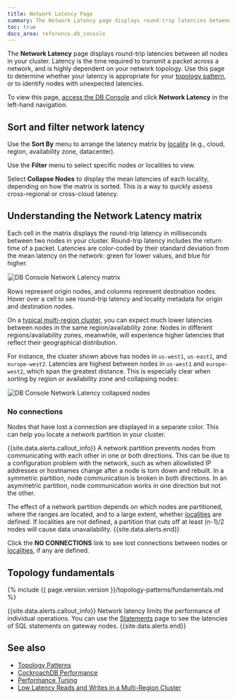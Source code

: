 ```yaml
---
title: Network Latency Page
summary: The Network Latency page displays round-trip latencies between all nodes in your cluster.
toc: true
docs_area: reference.db_console
---
```


The **Network Latency** page displays round-trip latencies between all nodes in your cluster. Latency is the time required to transmit a packet across a network, and is highly dependent on your network topology. Use this page to determine whether your latency is appropriate for your [topology pattern](topology-patterns.html), or to identify nodes with unexpected latencies.

To view this page, [access the DB Console](ui-overview.html#db-console-access) and click **Network Latency** in the left-hand navigation.

## Sort and filter network latency

Use the **Sort By** menu to arrange the latency matrix by [locality](cockroach-start.html#locality) (e.g., cloud, region, availability zone, datacenter).

Use the **Filter** menu to select specific nodes or localities to view.

Select **Collapse Nodes** to display the mean latencies of each locality, depending on how the matrix is sorted. This is a way to quickly assess cross-regional or cross-cloud latency.

## Understanding the Network Latency matrix

Each cell in the matrix displays the round-trip latency in milliseconds between two nodes in your cluster. Round-trip latency includes the return time of a packet. Latencies are color-coded by their standard deviation from the mean latency on the network: green for lower values, and blue for higher.

<img src="{{ 'images/v21.2/ui_network_latency_matrix.png' | relative_url }}" alt="DB Console Network Latency matrix" style="border:1px solid #eee;max-width:100%" />

Rows represent origin nodes, and columns represent destination nodes. Hover over a cell to see round-trip latency and locality metadata for origin and destination nodes.

On a [typical multi-region cluster](demo-low-latency-multi-region-deployment.html), you can expect much lower latencies between nodes in the same region/availability zone. Nodes in different regions/availability zones, meanwhile, will experience higher latencies that reflect their geographical distribution.

For instance, the cluster shown above has nodes in `us-west1`, `us-east1`, and `europe-west2`. Latencies are highest between nodes in `us-west1` and `europe-west2`, which span the greatest distance. This is especially clear when sorting by region or availability zone and collapsing nodes:

<img src="{{ 'images/v21.2/ui_network_latency_collapsed_nodes.png' | relative_url }}" alt="DB Console Network Latency collapsed nodes" style="border:1px solid #eee;max-width:100%" />

### No connections

Nodes that have lost a connection are displayed in a separate color. This can help you locate a network partition in your cluster.

{{site.data.alerts.callout_info}}
A network partition prevents nodes from communicating with each other in one or both directions. This can be due to a configuration problem with the network, such as when allowlisted IP addresses or hostnames change after a node is torn down and rebuilt. In a symmetric partition, node communication is broken in both directions. In an asymmetric partition, node communication works in one direction but not the other.

The effect of a network partition depends on which nodes are partitioned, where the ranges are located, and to a large extent, whether [localities](cockroach-start.html#locality) are defined. If localities are not defined, a partition that cuts off at least (n-1)/2 nodes will cause data unavailability.
{{site.data.alerts.end}}

Click the **NO CONNECTIONS** link to see lost connections between nodes or [localities](cockroach-start.html#locality), if any are defined.

## Topology fundamentals

{% include {{ page.version.version }}/topology-patterns/fundamentals.md %}

{{site.data.alerts.callout_info}}
Network latency limits the performance of individual operations. You can use the [Statements](ui-statements-page.html) page to see the latencies of SQL statements on gateway nodes.
{{site.data.alerts.end}}

## See also

- [Topology Patterns](topology-patterns.html)
- [CockroachDB Performance](performance.html#latency)
- [Performance Tuning](performance-best-practices-overview.html)
- [Low Latency Reads and Writes in a Multi-Region Cluster](demo-low-latency-multi-region-deployment.html)
